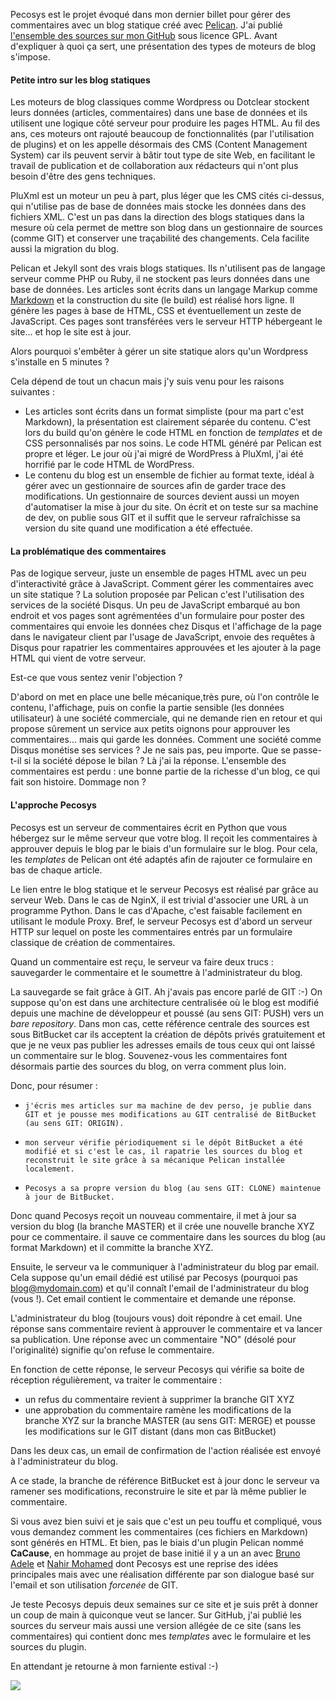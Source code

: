 <!-- title: Pecosys, les commentaires avec Pelican -->
<!-- categories: Hébergement Blog -->
<!-- tag: planet -->

Pecosys est le projet évoqué dans mon dernier billet pour gérer des
commentaires avec un blog statique<!-- more --> créé avec
[Pelican](http://docs.getpelican.com/en/3.4.0). J'ai publié [l'ensemble des
sources sur mon GitHub](https://github.com/kianby/pecosys) sous licence GPL.
Avant d'expliquer à quoi ça sert, une présentation des types de moteurs de
blog s'impose.

#### Petite intro sur les blog statiques

Les moteurs de blog classiques comme Wordpress ou Dotclear stockent leurs
données (articles, commentaires) dans une base de données et ils utilisent une
logique côté serveur pour produire les pages HTML. Au fil des ans, ces moteurs
ont rajouté beaucoup de fonctionnalités (par l'utilisation de plugins) et on
les appelle désormais des CMS (Content Management System) car ils peuvent
servir à bâtir tout type de site Web, en facilitant le travail de publication
et de collaboration aux rédacteurs qui n'ont plus besoin d'être des gens
techniques.

PluXml est un moteur un peu à part, plus léger que les CMS cités ci-dessus,
qui n'utilise pas de base de données mais stocke les données dans des fichiers
XML. C'est un pas dans la direction des blogs statiques dans la mesure où cela
permet de mettre son blog dans un gestionnaire de sources (comme GIT) et
conserver une traçabilité des changements. Cela facilite aussi la migration du
blog.

Pelican et Jekyll sont des vrais blogs statiques. Ils n'utilisent pas de
langage serveur comme PHP ou Ruby, il ne stockent pas leurs données dans une
base de données. Les articles sont écrits dans un langage Markup comme
[Markdown](http://daringfireball.net/projects/markdown) et la construction du
site (le build) est réalisé hors ligne. Il génère les pages à base de HTML,
CSS et éventuellement un zeste de JavaScript. Ces pages sont transférées vers
le serveur HTTP hébergeant le site... et hop le site est à jour.

Alors pourquoi s'embêter à gérer un site statique alors qu'un Wordpress
s'installe en 5 minutes ?

Cela dépend de tout un chacun mais j'y suis venu pour les raisons suivantes :

-    Les articles sont écrits dans un format simpliste (pour ma part c'est Markdown), la présentation est clairement séparée du contenu. C'est lors du build qu'on génère le code HTML en fonction de *templates* et de CSS personnalisés par nos soins. Le code HTML généré par Pelican est propre et léger. Le jour où j'ai migré de WordPress à PluXml, j'ai été horrifié par le code HTML de WordPress.  
-    Le contenu du blog est un ensemble de fichier au format texte, idéal à gérer avec un gestionnaire de sources afin de garder trace des modifications. Un gestionnaire de sources devient aussi un moyen d'automatiser la mise à jour du site. On écrit et on teste sur sa machine de dev, on publie sous GIT et il suffit que le serveur rafraîchisse sa version du site quand une modification a été effectuée.

#### La problématique des commentaires

Pas de logique serveur, juste un ensemble de pages HTML avec un peu
d'interactivité grâce à JavaScript. Comment gérer les commentaires avec un
site statique ? La solution proposée par Pelican c'est l'utilisation des
services de la société Disqus. Un peu de JavaScript embarqué au bon endroit et
vos pages sont agrémentées d'un formulaire pour poster des commentaires qui
envoie les données chez Disqus et l'affichage de la page dans le navigateur
client par l'usage de JavaScript, envoie des requêtes à Disqus pour rapatrier
les commentaires approuvées et les ajouter à la page HTML qui vient de votre
serveur.

Est-ce que vous sentez venir l'objection ?

D'abord on met en place une belle mécanique,très pure, où l'on contrôle le
contenu, l'affichage, puis on confie la partie sensible (les données
utilisateur) à une société commerciale, qui ne demande rien en retour et qui
propose sûrement un service aux petits oignons pour approuver les
commentaires... mais qui garde les données. Comment une société comme Disqus
monétise ses services ? Je ne sais pas, peu importe. Que se passe-t-il si la
société dépose le bilan ? Là j'ai la réponse. L'ensemble des commentaires est
perdu : une bonne partie de la richesse d'un blog, ce qui fait son histoire.
Dommage non ?

#### L'approche Pecosys

Pecosys est un serveur de commentaires écrit en Python que vous hébergez sur le même serveur que votre blog. Il reçoit les commentaires à approuver depuis le blog par le biais d'un formulaire sur le blog. Pour cela, les *templates* de Pelican ont été adaptés afin de rajouter ce formulaire en bas de chaque article.

Le lien entre le blog statique et le serveur Pecosys est réalisé par grâce au serveur Web. Dans le cas de NginX, il est trivial d'associer une URL à un programme Python. Dans le cas d'Apache, c'est faisable facilement en utilisant le module Proxy. Bref, le serveur Pecosys est d'abord un serveur HTTP sur lequel on poste les commentaires entrés par un formulaire classique de création de commentaires.  

Quand un commentaire est reçu, le serveur va faire deux trucs : sauvegarder le commentaire et le soumettre à l'administrateur du blog.

La sauvegarde se fait grâce à GIT. Ah j'avais pas encore parlé de GIT :-) On suppose qu'on est dans une architecture centralisée où le blog est modifié depuis une machine de développeur et poussé (au sens GIT: PUSH) vers un *bare repository*. Dans mon cas, cette référence centrale des sources est sous BitBucket car ils acceptent la création de dépôts privés gratuitement et que je ne veux pas publier les adresses emails de tous ceux qui ont laissé un commentaire sur le blog. Souvenez-vous les commentaires font désormais partie des sources du blog, on verra comment plus loin.

Donc, pour résumer :

-     j'écris mes articles sur ma machine de dev perso, je publie dans GIT et je pousse mes modifications au GIT centralisé de BitBucket (au sens GIT: ORIGIN).
-     mon serveur vérifie périodiquement si le dépôt BitBucket a été modifié et si c'est le cas, il rapatrie les sources du blog et reconstruit le site grâce à sa mécanique Pelican installée localement.
-     Pecosys a sa propre version du blog (au sens GIT: CLONE) maintenue à jour de BitBucket.

Donc quand Pecosys reçoit un nouveau commentaire, il met à jour sa version du
blog (la branche MASTER) et il crée une nouvelle branche XYZ pour ce
commentaire. il sauve ce commentaire dans les sources du blog (au format
Markdown) et il committe la branche XYZ.

Ensuite, le serveur va le communiquer à l'administrateur du blog par email.
Cela suppose qu'un email dédié est utilisé par Pecosys (pourquoi pas
blog@mydomain.com) et qu'il connaît l'email de l'administrateur du blog (vous
!). Cet email contient le commentaire et demande une réponse.

L'administrateur du blog (toujours vous) doit répondre à cet email. Une
réponse sans commentaire revient à approuver le commentaire et va lancer sa
publication. Une réponse avec un commentaire "NO" (désolé pour l'originalité)
signifie qu'on refuse le commentaire.

En fonction de cette réponse, le serveur Pecosys qui vérifie sa boite de
réception régulièrement, va traiter le commentaire :

-    un refus du commentaire revient à supprimer la branche GIT XYZ
-    une approbation du commentaire ramène les modifications de la branche XYZ sur la branche MASTER (au sens GIT: MERGE) et pousse les modifications sur le GIT distant (dans mon cas BitBucket)

Dans les deux cas, un email de confirmation de l'action réalisée est envoyé à
l'administrateur du blog.

A ce stade, la branche de référence BitBucket est à jour donc le serveur va
ramener ses modifications, reconstruire le site et par là même
publier le commentaire.

Si vous avez bien suivi et je sais que c'est un peu touffu et compliqué, vous
vous demandez comment les commentaires (ces fichiers en Markdown) sont générés
en HTML. Et bien, pas le biais d'un plugin Pelican nommé **CaCause**, en
hommage au projet de base initié il y a un an avec [Bruno
Adele](http://www.jesuislibre.org) et [Nahir
Mohamed](https://github.com/nadley) dont Pecosys est une reprise des idées
principales mais avec une réalisation différente par son dialogue basé sur
l'email et son utilisation *forcenée* de GIT.

Je teste Pecosys depuis deux semaines sur ce site et je suis prêt à donner un
coup de main à quiconque veut se lancer. Sur GitHub, j'ai publié les sources
du serveur mais aussi une version allégée de ce site (sans les commentaires)
qui contient donc mes *templates* avec le formulaire et les sources du plugin.

En attendant je retourne à mon farniente estival :-)

<img src="/images/2014/lemon.jpg"/>
